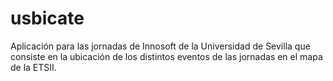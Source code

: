 # usbicate

Aplicación para las jornadas de Innosoft de la Universidad de Sevilla que consiste en la ubicación de los distintos eventos de las jornadas en el mapa de la ETSII.

